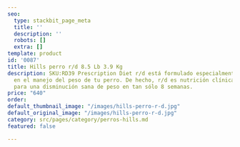 ```yaml
---
seo:
  type: stackbit_page_meta
  title: ''
  description: ''
  robots: []
  extra: []
template: product
id: '0087'
title: Hills perro r/d 8.5 Lb 3.9 Kg
description: SKU:RD39 Prescription Diet r/d está formulado especialmente para apoyar
  en el manejo del peso de tu perro. De hecho, r/d es nutrición clínicamente comprobada
  para una disminución sana de peso en tan sólo 8 semanas.
price: "640"
order: 
default_thumbnail_image: "/images/hills-perro-r-d.jpg"
default_original_image: "/images/hills-perro-r-d.jpg"
category: src/pages/category/perros-hills.md
featured: false

---
```


